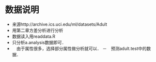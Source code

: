 # 数据说明

- 来源http://archive.ics.uci.edu/ml/datasets/Adult
- 用第二章方差分析进行分析
- 数据读入用readdata.R
- 只分析a.analysis数据即可．
- 　由于属性很多，选择部分属性做分析就可以．
－　预测adult.test中的数据．
